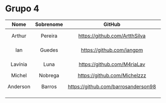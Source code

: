 # Grupo 4

| Nome | Sobrenome| GitHub | Linkedin |
|:-:|:-:|:-:|:-:|
| Arthur | Pereira | <https://github.com/ArtthSilva> | <https://www.linkedin.com/in/arthur-pereira-258582251/> |
| Ian  | Guedes | <https://github.com/iangpm> | <https://www.linkedin.com/in/ian-guedes-58005326a/> |
| Lavínia  | Luna  | <https://github.com/M4riaLav>  | <https://www.linkedin.com/in/lavínia-luna-1bb049269/>  |
| Michel   | Nobrega |  <https://github.com/Michelzzz> |  
|  Anderson | Barros | https://github.com/barrosanderson98  |  https://www.linkedin.com/in/anderson-barros-135523251/ |
|   |  |   |   |
|||||

